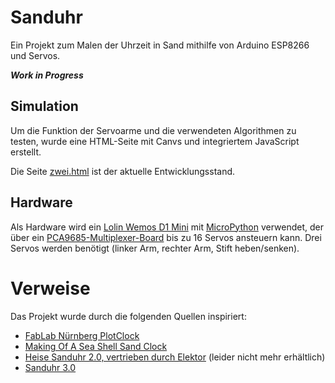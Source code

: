 # Sanduhr
Ein Projekt zum Malen der Uhrzeit in Sand mithilfe von Arduino ESP8266 und Servos.

**_Work in Progress_**

## Simulation
Um die Funktion der Servoarme und die verwendeten Algorithmen zu testen, wurde eine HTML-Seite mit Canvs und integriertem JavaScript erstellt.

Die Seite [zwei.html](https://htmlpreview.github.io/?https://github.com/geepy/Sanduhr/blob/master/zwei.html) ist der aktuelle Entwicklungsstand.

## Hardware
Als Hardware wird ein [Lolin Wemos D1 Mini](https://www.wemos.cc/en/latest/d1/d1_mini.html) mit [MicroPython](https://micropython.org/) verwendet, der über ein [PCA9685-Multiplexer-Board](https://www.az-delivery.de/products/pca9685-servotreiber) bis zu 16 Servos ansteuern kann.
Drei Servos werden benötigt (linker Arm, rechter Arm, Stift heben/senken).

# Verweise
Das Projekt wurde durch die folgenden Quellen inspiriert:
+ [FabLab Nürnberg PlotClock](https://github.com/fablabnbg/plotclock)
+ [Making Of A Sea Shell Sand Clock](https://mcuoneclipse.com/2016/11/23/making-of-sea-shell-sand-clock/)
+ [Heise Sanduhr 2.0, vertrieben durch Elektor](https://www.youtube.com/watch?v=YRU9UTVA9bU&t=391s) (leider nicht mehr erhältlich)
+ [Sanduhr 3.0](https://www.heise.de/ratgeber/Sanduhr-3-0-Plotter-Uhr-mit-leuchtenden-Ziffern-4256954.html)
